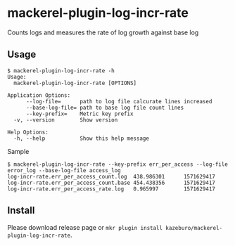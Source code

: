 # mackerel-plugin-log-incr-rate

Counts logs and measures the rate of log growth against base log

## Usage

```
$ mackerel-plugin-log-incr-rate -h
Usage:
  mackerel-plugin-log-incr-rate [OPTIONS]

Application Options:
      --log-file=      path to log file calcurate lines increased
      --base-log-file= path to base log file count lines
      --key-prefix=    Metric key prefix
  -v, --version        Show version

Help Options:
  -h, --help           Show this help message

```

Sample

```
$ mackerel-plugin-log-incr-rate --key-prefix err_per_access --log-file error_log --base-log-file access_log
log-incr-rate.err_per_access_count.log  438.986301      1571629417
log-incr-rate.err_per_access_count.base 454.438356      1571629417
log-incr-rate.err_per_access_rate.log   0.965997        1571629417
```

## Install

Please download release page or `mkr plugin install kazeburo/mackerel-plugin-log-incr-rate`.
